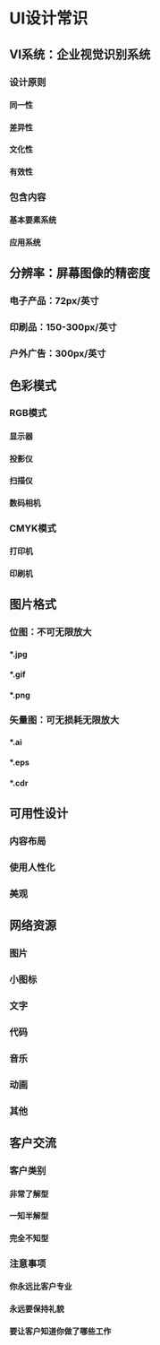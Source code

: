 # UI设计常识

## VI系统：企业视觉识别系统

### 设计原则

#### 同一性

#### 差异性

#### 文化性

#### 有效性

### 包含内容

#### 基本要素系统

#### 应用系统

## 分辨率：屏幕图像的精密度

### 电子产品：72px/英寸

### 印刷品：150-300px/英寸

### 户外广告：300px/英寸

## 色彩模式

### RGB模式

#### 显示器

#### 投影仪

#### 扫描仪

#### 数码相机

### CMYK模式

#### 打印机

#### 印刷机

## 图片格式

### 位图：不可无限放大

#### *.jpg

#### *.gif

#### *.png

### 矢量图：可无损耗无限放大

#### *.ai

#### *.eps

#### *.cdr

## 可用性设计

### 内容布局

### 使用人性化

### 美观

## 网络资源

### 图片

### 小图标

### 文字

### 代码

### 音乐

### 动画

### 其他

## 客户交流

### 客户类别

#### 非常了解型

#### 一知半解型

#### 完全不知型

### 注意事项

#### 你永远比客户专业

#### 永远要保持礼貌

#### 要让客户知道你做了哪些工作
